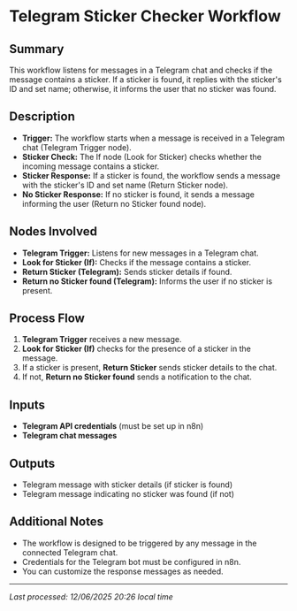 # Telegram Sticker Checker Workflow

## Summary
This workflow listens for messages in a Telegram chat and checks if the message contains a sticker. If a sticker is found, it replies with the sticker's ID and set name; otherwise, it informs the user that no sticker was found.

## Description
- **Trigger:** The workflow starts when a message is received in a Telegram chat (Telegram Trigger node).
- **Sticker Check:** The If node (Look for Sticker) checks whether the incoming message contains a sticker.
- **Sticker Response:** If a sticker is found, the workflow sends a message with the sticker's ID and set name (Return Sticker node).
- **No Sticker Response:** If no sticker is found, it sends a message informing the user (Return no Sticker found node).

## Nodes Involved
- **Telegram Trigger:** Listens for new messages in a Telegram chat.
- **Look for Sticker (If):** Checks if the message contains a sticker.
- **Return Sticker (Telegram):** Sends sticker details if found.
- **Return no Sticker found (Telegram):** Informs the user if no sticker is present.

## Process Flow
1. **Telegram Trigger** receives a new message.
2. **Look for Sticker (If)** checks for the presence of a sticker in the message.
3. If a sticker is present, **Return Sticker** sends sticker details to the chat.
4. If not, **Return no Sticker found** sends a notification to the chat.

## Inputs
- **Telegram API credentials** (must be set up in n8n)
- **Telegram chat messages**

## Outputs
- Telegram message with sticker details (if sticker is found)
- Telegram message indicating no sticker was found (if not)

## Additional Notes
- The workflow is designed to be triggered by any message in the connected Telegram chat.
- Credentials for the Telegram bot must be configured in n8n.
- You can customize the response messages as needed.

---
*Last processed: 12/06/2025 20:26 local time*
